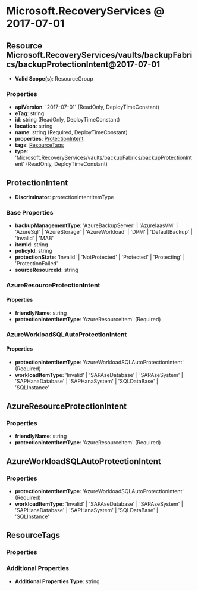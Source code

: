 # Microsoft.RecoveryServices @ 2017-07-01

## Resource Microsoft.RecoveryServices/vaults/backupFabrics/backupProtectionIntent@2017-07-01
* **Valid Scope(s)**: ResourceGroup
### Properties
* **apiVersion**: '2017-07-01' (ReadOnly, DeployTimeConstant)
* **eTag**: string
* **id**: string (ReadOnly, DeployTimeConstant)
* **location**: string
* **name**: string (Required, DeployTimeConstant)
* **properties**: [ProtectionIntent](#protectionintent)
* **tags**: [ResourceTags](#resourcetags)
* **type**: 'Microsoft.RecoveryServices/vaults/backupFabrics/backupProtectionIntent' (ReadOnly, DeployTimeConstant)

## ProtectionIntent
* **Discriminator**: protectionIntentItemType

### Base Properties
* **backupManagementType**: 'AzureBackupServer' | 'AzureIaasVM' | 'AzureSql' | 'AzureStorage' | 'AzureWorkload' | 'DPM' | 'DefaultBackup' | 'Invalid' | 'MAB'
* **itemId**: string
* **policyId**: string
* **protectionState**: 'Invalid' | 'NotProtected' | 'Protected' | 'Protecting' | 'ProtectionFailed'
* **sourceResourceId**: string
### AzureResourceProtectionIntent
#### Properties
* **friendlyName**: string
* **protectionIntentItemType**: 'AzureResourceItem' (Required)

### AzureWorkloadSQLAutoProtectionIntent
#### Properties
* **protectionIntentItemType**: 'AzureWorkloadSQLAutoProtectionIntent' (Required)
* **workloadItemType**: 'Invalid' | 'SAPAseDatabase' | 'SAPAseSystem' | 'SAPHanaDatabase' | 'SAPHanaSystem' | 'SQLDataBase' | 'SQLInstance'


## AzureResourceProtectionIntent
### Properties
* **friendlyName**: string
* **protectionIntentItemType**: 'AzureResourceItem' (Required)

## AzureWorkloadSQLAutoProtectionIntent
### Properties
* **protectionIntentItemType**: 'AzureWorkloadSQLAutoProtectionIntent' (Required)
* **workloadItemType**: 'Invalid' | 'SAPAseDatabase' | 'SAPAseSystem' | 'SAPHanaDatabase' | 'SAPHanaSystem' | 'SQLDataBase' | 'SQLInstance'

## ResourceTags
### Properties
### Additional Properties
* **Additional Properties Type**: string

